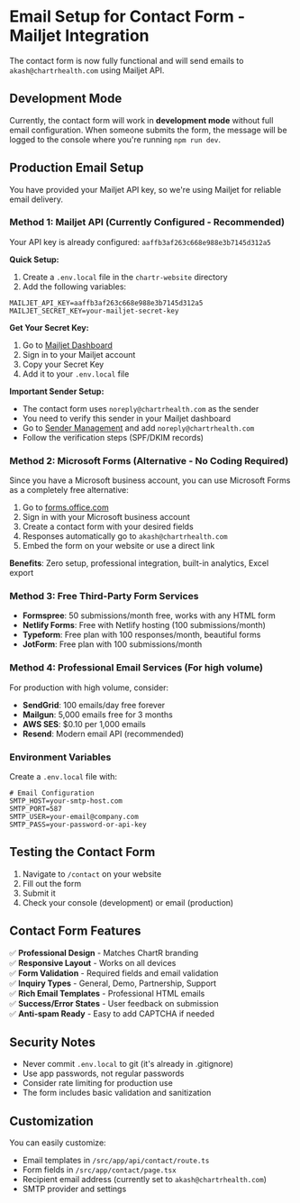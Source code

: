 # Email Setup for Contact Form - Mailjet Integration

The contact form is now fully functional and will send emails to `akash@chartrhealth.com` using Mailjet API. 

## Development Mode

Currently, the contact form will work in **development mode** without full email configuration. When someone submits the form, the message will be logged to the console where you're running `npm run dev`.

## Production Email Setup

You have provided your Mailjet API key, so we're using Mailjet for reliable email delivery.

### Method 1: Mailjet API (Currently Configured - Recommended)

Your API key is already configured: `aaffb3af263c668e988e3b7145d312a5`

**Quick Setup:**

1. Create a `.env.local` file in the `chartr-website` directory
2. Add the following variables:

```env
MAILJET_API_KEY=aaffb3af263c668e988e3b7145d312a5
MAILJET_SECRET_KEY=your-mailjet-secret-key
```

**Get Your Secret Key:**
1. Go to [Mailjet Dashboard](https://app.mailjet.com/account/apikeys)
2. Sign in to your Mailjet account
3. Copy your Secret Key
4. Add it to your `.env.local` file

**Important Sender Setup:**
- The contact form uses `noreply@chartrhealth.com` as the sender
- You need to verify this sender in your Mailjet dashboard
- Go to [Sender Management](https://app.mailjet.com/account/sender) and add `noreply@chartrhealth.com`
- Follow the verification steps (SPF/DKIM records)

### Method 2: Microsoft Forms (Alternative - No Coding Required)

Since you have a Microsoft business account, you can use Microsoft Forms as a completely free alternative:

1. Go to [forms.office.com](https://forms.office.com)
2. Sign in with your Microsoft business account
3. Create a contact form with your desired fields
4. Responses automatically go to `akash@chartrhealth.com`
5. Embed the form on your website or use a direct link

**Benefits**: Zero setup, professional integration, built-in analytics, Excel export

### Method 3: Free Third-Party Form Services

- **Formspree**: 50 submissions/month free, works with any HTML form
- **Netlify Forms**: Free with Netlify hosting (100 submissions/month)
- **Typeform**: Free plan with 100 responses/month, beautiful forms
- **JotForm**: Free plan with 100 submissions/month

### Method 4: Professional Email Services (For high volume)

For production with high volume, consider:

- **SendGrid**: 100 emails/day free forever
- **Mailgun**: 5,000 emails free for 3 months  
- **AWS SES**: $0.10 per 1,000 emails
- **Resend**: Modern email API (recommended)

### Environment Variables

Create a `.env.local` file with:

```env
# Email Configuration
SMTP_HOST=your-smtp-host.com
SMTP_PORT=587
SMTP_USER=your-email@company.com
SMTP_PASS=your-password-or-api-key
```

## Testing the Contact Form

1. Navigate to `/contact` on your website
2. Fill out the form
3. Submit it
4. Check your console (development) or email (production)

## Contact Form Features

✅ **Professional Design** - Matches ChartR branding  
✅ **Responsive Layout** - Works on all devices  
✅ **Form Validation** - Required fields and email validation  
✅ **Inquiry Types** - General, Demo, Partnership, Support  
✅ **Rich Email Templates** - Professional HTML emails  
✅ **Success/Error States** - User feedback on submission  
✅ **Anti-spam Ready** - Easy to add CAPTCHA if needed  

## Security Notes

- Never commit `.env.local` to git (it's already in .gitignore)
- Use app passwords, not regular passwords
- Consider rate limiting for production use
- The form includes basic validation and sanitization

## Customization

You can easily customize:
- Email templates in `/src/app/api/contact/route.ts`
- Form fields in `/src/app/contact/page.tsx`
- Recipient email address (currently set to `akash@chartrhealth.com`)
- SMTP provider and settings 